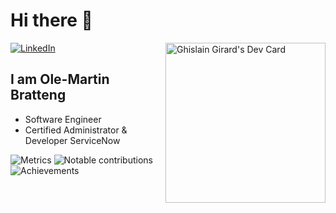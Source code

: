 # Hi there 👋

<div align="left">

  <a href="https://www.linkedin.com/in/ghislain-girard-1a9800a8/" target="_blank">
    <img
      src="https://img.shields.io/static/v1?logo=linkedin&style=flat-square&color=0072b1&label=LinkedIn&message=%E2%98%86"
      alt="LinkedIn"
    />
  </a>

<a href="https://app.daily.dev/GIRARDgh" target="_blank">
<img width="256" 
  align="right"
  src="https://api.daily.dev/devcards/b490c351fd7b4d5fa4436b11bd9a1d57.png?r=p6r"
  alt="Ghislain Girard's Dev Card" 
  />
</a>
</div>

## I am Ole-Martin Bratteng

- Software Engineer 
- Certified Administrator & Developer ServiceNow

![Metrics](https://raw.githubusercontent.com/GirardGH/GirardGH/github-metrics/github-metrics.svg)
![Notable contributions](https://raw.githubusercontent.com/GirardGH/GirardGH/github-metrics/notable.svg)
![Achievements](https://raw.githubusercontent.com/GirardGH/GirardGH/github-metrics/achievements.svg)

